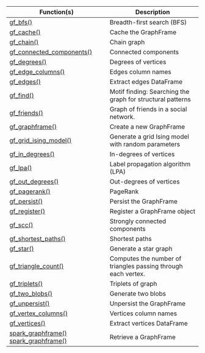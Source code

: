 

Function(s) | Description
------------- |----------------
[gf_bfs()](/packages/graphframes/reference/gf_bfs.html) | Breadth-first search (BFS)
[gf_cache()](/packages/graphframes/reference/gf_cache.html) | Cache the GraphFrame
[gf_chain()](/packages/graphframes/reference/gf_chain.html) | Chain graph
[gf_connected_components()](/packages/graphframes/reference/gf_connected_components.html) | Connected components
[gf_degrees()](/packages/graphframes/reference/gf_degrees.html) | Degrees of vertices
[gf_edge_columns()](/packages/graphframes/reference/gf_edge_columns.html) | Edges column names
[gf_edges()](/packages/graphframes/reference/gf_edges.html) | Extract edges DataFrame
[gf_find()](/packages/graphframes/reference/gf_find.html) | Motif finding: Searching the graph for structural patterns
[gf_friends()](/packages/graphframes/reference/gf_friends.html) | Graph of friends in a social network.
[gf_graphframe()](/packages/graphframes/reference/gf_graphframe.html) | Create a new GraphFrame
[gf_grid_ising_model()](/packages/graphframes/reference/gf_grid_ising_model.html) | Generate a grid Ising model with random parameters
[gf_in_degrees()](/packages/graphframes/reference/gf_in_degrees.html) | In-degrees of vertices
[gf_lpa()](/packages/graphframes/reference/gf_lpa.html) | Label propagation algorithm (LPA)
[gf_out_degrees()](/packages/graphframes/reference/gf_out_degrees.html) | Out-degrees of vertices
[gf_pagerank()](/packages/graphframes/reference/gf_pagerank.html) | PageRank
[gf_persist()](/packages/graphframes/reference/gf_persist.html) | Persist the GraphFrame
[gf_register()](/packages/graphframes/reference/gf_register.html) | Register a GraphFrame object
[gf_scc()](/packages/graphframes/reference/gf_scc.html) | Strongly connected components
[gf_shortest_paths()](/packages/graphframes/reference/gf_shortest_paths.html) | Shortest paths
[gf_star()](/packages/graphframes/reference/gf_star.html) | Generate a star graph
[gf_triangle_count()](/packages/graphframes/reference/gf_triangle_count.html) | Computes the number of triangles passing through each vertex.
[gf_triplets()](/packages/graphframes/reference/gf_triplets.html) | Triplets of graph
[gf_two_blobs()](/packages/graphframes/reference/gf_two_blobs.html) | Generate two blobs
[gf_unpersist()](/packages/graphframes/reference/gf_unpersist.html) | Unpersist the GraphFrame
[gf_vertex_columns()](/packages/graphframes/reference/gf_vertex_columns.html) | Vertices column names
[gf_vertices()](/packages/graphframes/reference/gf_vertices.html) | Extract vertices DataFrame
[spark_graphframe()](/packages/graphframes/reference/spark_graphframe.html) [spark_graphframe()](/packages/graphframes/reference/spark_graphframe.html) | Retrieve a GraphFrame

